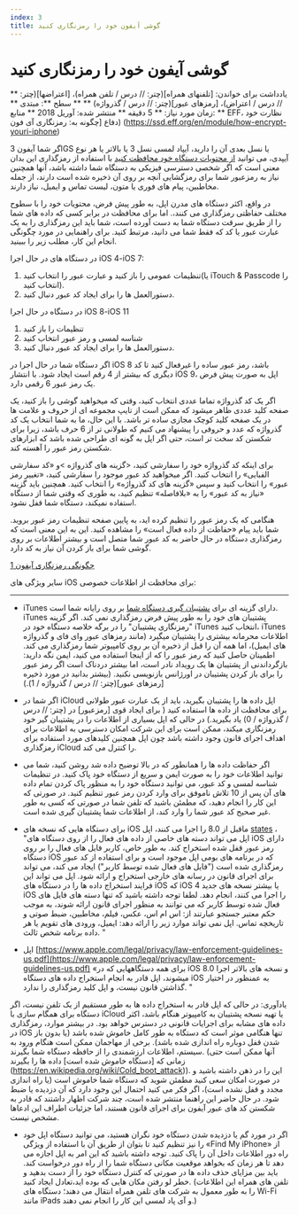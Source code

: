 ```yaml
---
index: 3
title: گوشی آیفون خود را رمزنگاری کنید
---
```

گوشی آیفون خود را رمزنگاری کنید
===========================

** یادداشت برای خواندن: [تلفنهای همراه](چتر: // درس / تلفن همراه)، [اعتراضها](چتر: // درس / اعتراض)، [رمزهای عبور](چتر: // درس / گذرواژه) **
** سطح **: مبتدی
** زمان مورد نیاز: ** 5 دقیقه
** منتشر شده: آوریل 2018
** منابع: ** EFF، نظارت خود دفاع [چگونه به: رمزنگاری آی فون) (https://ssd.eff.org/en/module/how-encrypt-youri-iphone)

اگر شما آیفون 3GS یا نسل بعدی آن را دارید، آیپاد لمسی نسل 3 یا بالاتر یا هر نوع آیپدی، می توانید [از محتویات دستگاه خود محافظت کنید](https://www.apple.com/privacy/privacy-built-in/ ) با استفاده از رمزگذاری این بدان معنی است که اگر شخصی دسترسی فیزیکی به دستگاه شما داشته باشد، آنها همچنین نیاز به رمزعبور شما برای رمزگشایی آنچه بر روی آن ذخیره شده است دارند، از جمله مخاطبین، پیام های فوری یا متون، لیست تماس و ایمیل، نیاز دارند.

در واقع، اکثر دستگاه های مدرن اپل، به طور پیش فرض، محتویات خود را  با سطوح مختلف حفاظتی رمزگذاری می کنند،. اما برای محافظت در برابر کسی که داده های شما را از طریق سرقت دستگاه شما به دست آورده است، شما باید این رمزگذاری را به یک عبارت عبور یا کد که فقط شما می دانید، مرتبط کنید. برای راهنمایی در مورد چگونگی انجام این کار، مطلب زیر را ببینید.

در دستگاه های در حال اجرا iOS 4-iOS 7:

1.  تنظیمات عمومی را باز کنید و عبارت عبور را انتخاب کنید(یا iTouch & Passcode را انتخاب کنید).
2.  دستورالعمل ها را برای ایجاد کد عبور دنبال کنید.

در دستگاه در حال اجرا iOS 8-iOS 11

1.  تنظیمات را باز کنید
2.  شناسه لمسی و رمز عبور انتخاب کنید
3.  دستورالعمل ها را برای ایجاد کد عبور دنبال کنید.

اگر دستگاه شما در حال اجرا در iOS 8 باشد، رمز عبور ساده را غیرفعال کنید تا کد دیگری که بیشتر از 4 رقم است ایجاد شود. با انتشار iOS 9، اپل به صورت پیش فرض یک رمز عبور 6 رقمی دارد.

اگر یک کد گذرواژه تماما عددی انتخاب کنید، وقتی که میخواهید گوشی را باز کنید، یک صفحه کلید عددی ظاهر میشود که ممکن است  از تایپ مجموعه ای از حروف و علامت ها در یک صفحه کلید کوچک مجازی ساده تر باشد. با این حال، ما به شما انتخاب یک کد گذرواژه که عدد و حروفی را پیشنهاد می کنیم که طولانی تر از 6 حرف باشد، زیرا برای شکستن کد سخت تر است، حتی اگر اپل به گونه ای طراحی شده باشد که ابزارهای شکستن رمز عبور را آهسته کند.

برای اینکه کد گذرواژه خود را سفارشی کنید، <گزینه های گذرواژه >و «کد سفارشی الفبایی» را انتخاب کنید. اگر میخواهید کد عبور موجود را سفارشی کنید، «تغییر رمز عبور» را انتخاب کنید و سپس «گزینه های کد گذرواژه» را انتخاب کنید. همچنین باید گزینه «نیاز به کد عبور» را به «بلافاصله» تنظیم کنید، به طوری که وقتی شما از دستگاه استفاده نمیکند، دستگاه شما قفل نشود.

هنگامی که یک رمز عبور را تنظیم کرده اید، به پایین صفحه تنظیمات رمز عبور بروید. شما باید پیام «حفاظت از داده فعال است» را مشاهده کنید. این به این معنی است که رمزگذاری دستگاه در حال حاضر به کد عبور شما متصل است و بیشتر اطلاعات بر روی گوشی شما برای باز کردن آن نیاز به کد دارد.

[چگونگی رمزنگاری آیفون 1](howtoencryptyouriphone1.png)



سایر ویژگی های iOS برای محافظت از اطلاعات خصوصی:
-------------------------------------------------- -------------------------------------------------- ----------------

*   iTunes دارای گزینه ای برای [پشتیبان گیری دستگاه شما](https://support.apple.com/en-us/HT203977) بر روی رایانه شما است. iTunes پشتیبان های خود را به طور پیش فرض رمزگذاری نمی کند. اگر گزینه "رمزنگاری پشتیبان" را در برگه خلاصه دستگاه خود در iTunes انتخاب کنید، iTunes اطلاعات محرمانه بیشتری را پشتیبان میگیرد (مانند رمزهای عبور وای فای و گذرواژه های ایمیل)، اما همه آن را قبل از ذخیره آن بر روی کامپیوتر شما رمزگذاری می کند. اطمینان حاصل کنید که رمز عبور را که از اینجا استفاده می کنید، ایمن نگه دارید: بازگرداندنی از پشتیبان ها یک رویداد نادر است، اما بیشتر دردناک است اگر رمز عبور را برای باز کردن پشتیبان در اورژانس بازنویسی نکنید. (بیشتر بدانید در مورد ذخیره [رمزهای عبور](چتر: // درس / گذرواژه / 1).)

*   اگر شما در iCloud اپل داده ها را پشتیبان بگیرید، باید از یک عبارت عبور طولانی برای محافظت از داده ها استفاده کنید ( برای ایجاد قوی [رمزعبور] در (چتر: // درس / گذرواژه / 0) یاد بگیرید.) در حالی که اپل بسیاری از اطلاعات را در پشتیبان گیر خود رمزنگاری میکند، ممکن است برای این شرکت امکان دسترسی به اطلاعات برای اهداف اجرای قانون وجود داشته باشد چون اپل همچنین کلیدهای مورد استفاده برای رمزگذاری iCloud را کنترل می کند.

*   اگر حفاظت داده ها را همانطور که در بالا توضیح داده شد روشن کنید، شما می توانید اطلاعات خود را به صورت ایمن و سریع از دستگاه خود پاک کنید. در تنظیمات شناسه لمسی و کد عبور، می توانید دستگاه خود را به منظور پاک کردن تمام داده های آن پس از 10 تلاش ناموفق برای وارد کردن رمز عبور تنظیم کنید. در صورتی که این کار را انجام دهید، که مطمئن باشید که تلفن شما در صورتی که کسی به طور غیر صحیح کد عبور شما را وارد کند، از اطلاعات شما پشتیبان گیری شده است.

*   برای دستگاه هایی که نسخه های iOS ماقبل از 8.0 را اجرا می کنند، اپل [states](https://web.archive.org/web/20140902203916/http://www.apple.com/legal/more-resources/law-enforcement/) ، "اپل می تواند دسته های خاصی از داده های فعال را از روی دستگاه های iOS دارای رمز عبور قفل شده استخراج کند. به طور خاص، کاربر فایل های فعال را بر روی دستگاه iOS که در برنامه های بومی اپل موجود است و برای استفاده از کد عبور رمزگذاری شده است ("فایل های فعال شده توسط کاربر") ایجاد می کند، می تواند برای اجرای قانون در رسانه های خارجی استخراج و ارائه شود. اپل می تواند این فرایند استخراج داده ها را در دستگاه های iOS که iOS 4 یا بیشتر نسخه های جدید iOS را اجرا می کنند، انجام دهد. لطفا توجه داشته باشید که تنها دسته های فایل های فعال شده توسط کاربر که می توانند به منظور اجرای قانون ارائه شوند، به موجب حکم معتبر جستجو عبارتند از: اس ام اس، عکس، فیلم، مخاطبین، ضبط صوتی و تاریخچه تماس. اپل نمی تواند موارد زیر را ارائه دهد: ایمیل، ورودی های تقویم یا هر داده برنامه شخص ثالث. "

*   اپل [https://www.apple.com/legal/privacy/law-enforcement-guidelines-us.pdf](https://www.apple.com/legal/privacy/law-enforcement-guidelines-us.pdf)  «برای همه دستگاههایی که در iOS 8.0 و نسخه های بالاتر اجرا میشوند، اپل قادر به انجام استخراج داده های دستگاه iOS به عمنظور در اختیار گذاشتن قانون نیست، و اپل کلید رمزگذاری را ندارد. "

یادآوری: در حالی که اپل قادر به استخراج داده ها به طور مستقیم از یک تلفن نیست، اگر دستگاه برای همگام سازی با iCloud یا تهیه نسخه پشتیبان به کامپیوتر هنگام باشد، اکثر داده های مشابه برای اجرایات قانونی در دسترس خواهد بود. در بیشتر موارد، رمزگذاری در iOS تنها هنگامی موثر است که دستگاه به طور کامل خاموش شده باشد (یا بدون باز شدن قفل دوباره راه اندازی شده باشد). برخی از مهاجمان ممکن است هنگام ورود به سیستم، اطلاعات ارزشمندی را از حافظه دستگاه شما بگیرند. (آنها ممکن است حتی زمانی که [دستگاه خاموش شده است] داده ها را بگیرند (https://en.wikipedia.org/wiki/Cold_boot_attack)). این را در ذهن داشته باشید و در صورت امکان سعی کنید مطمئن شوید که دستگاه شما خاموش است (یا راه اندازی مجدد و قفل نشده است)، اگر فکر می کنید احتمال این وجود دارد که آن دزدیده یا ضبط شود. در حال حاضر این راهنما منتشر شده است، چند شرکت اظهار داشتند که قادر به شکستن کد های عبور آیفون برای اجرای قانون هستند، اما جزئیات اطراف این ادعاها مشخص نیست.

*   اگر در مورد گم یا دزدیده شدن دستگاه خود نگران هستید، می توانید دستگاه اپل خود را نیز تنظیم کنید تا بتوان از طریق آن با استفاده از ویژگی «Find My iPhone» از راه دور اطلاعات داخل آن را پاک کنید. توجه داشته باشید که این امر به اپل اجازه می دهد تا هر زمان که بخواهد موقعیت مکانی دستگاه شما را از راه دور درخواست کند. باید بین مزایای حذف داده ها در صورتی که کنترل دستگاه خود را از دست بدهید و خطر لو رفتن مکان هایی که بوده اید،تعادل ایجاد کنید. (تلفن های همراه این اطلاعات را به طور معمول به شرکت های تلفن همراه انتقال می دهند؛ دستگاه های Wi-Fi مانند iPads و آی پاد لمسی این کار را انجام نمی دهند.)